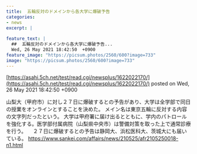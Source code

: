 ```yaml
---
title:  五輪反対のドメインから各大学に爆破予告  
categories:
- news
excerpt: |
  
feature_text: |
  ##  五輪反対のドメインから各大学に爆破予告...
  Wed, 26 May 2021 18:42:50  +0900
feature_image: "https://picsum.photos/2560/600?image=733"
image: "https://picsum.photos/2560/600?image=733"
---
```


[https://asahi.5ch.net/test/read.cgi/newsplus/1622022170/](https://asahi.5ch.net/test/read.cgi/newsplus/1622022170/)
posted on Wed, 26 May 2021 18:42:50  +0900

<!--more-->

山梨大（甲府市）に対し２７日に爆破するとの予告があり、大学は全学部で同日の授業をオンラインとすることを決めた。 メイン名は東京五輪に反対する内容の文字列だったという。 大学は甲府署に届け出るとともに、学内のパトロールを強化する。医学部付属病院（山梨県中央市）は警備対策を取った上で通常診療を行う。 　２７日に爆破するとの予告は静岡大、浜松医科大、茨城大にも届いている。 https://www.sankei.com/affairs/news/210525/afr2105250018-n1.html
